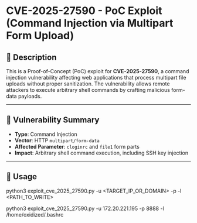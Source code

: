 # CVE-2025-27590 - PoC Exploit (Command Injection via Multipart Form Upload)

## 📌 Description

This is a Proof-of-Concept (PoC) exploit for **CVE-2025-27590**, a command injection vulnerability affecting web applications that process multipart file uploads without proper sanitization. The vulnerability allows remote attackers to execute arbitrary shell commands by crafting malicious form-data payloads.

---

## 🧠 Vulnerability Summary

- **Type**: Command Injection
- **Vector**: HTTP `multipart/form-data`
- **Affected Parameter**: `cloginrc` and `file1` form parts
- **Impact**: Arbitrary shell command execution, including SSH key injection

---

## 🚀 Usage

python3 exploit_cve_2025_27590.py -u <TARGET_IP_OR_DOMAIN> -p <PORT> -l <PATH_TO_WRITE>


python3 exploit_cve_2025_27590.py -u 172.20.221.195 -p 8888 -l /home/oxidized/.bashrc


